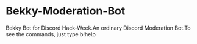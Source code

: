 # Bekky-Moderation-Bot
Bekky Bot for Discord Hack-Week.An ordinary Discord Moderation Bot.To see the commands, just type b!help
